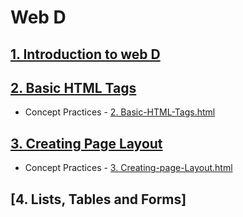 # Web D

## [1. Introduction to web D](./1-Introuction-to-webD.md)
## [2. Basic HTML Tags](./2-Basic-HTML-Tags.md)
* Concept Practices - [2. Basic-HTML-Tags.html](./2-index.html)
## [3. Creating Page Layout](./3-Creating-Page-Layout.md)
* Concept Practices - [3. Creating-page-Layout.html](./3-Creating-Page-Layout.html)

## [4. Lists, Tables and Forms]
